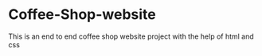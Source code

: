 # Coffee-Shop-website
This is an end to end coffee shop website project with the help of html and css 
